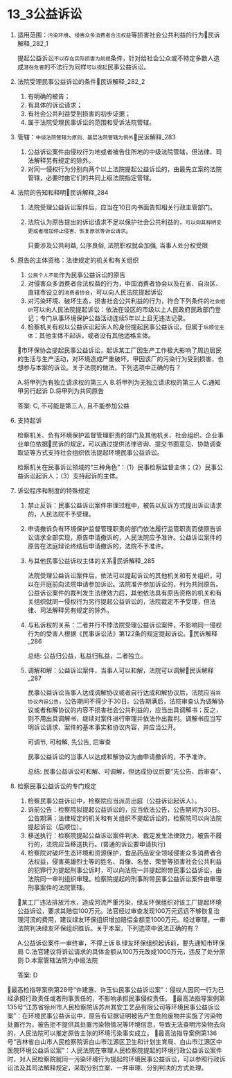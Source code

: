 # 13_3公益诉讼


1. 适用范围：`污染环境`、`侵害众多消费者合法权益`等损害社会公共利益的行为🚪民诉解释_282_1
    
    提起公益诉讼`不以存在实际损害为前提`条件，针对给社会公众或不特定多数人造成`潜在危害`的不法行为同样`可以提起`民事公益诉讼。

2. 法院受理民事公益诉讼的条件🚪民诉解释_282_2
    1. 有明确的被告；
    2. 有具体的诉讼请求；
    3. 有社会公共利益受到损害的初步证据；
    4. 属于法院受理民事诉讼的范围和受诉法院管辖。

4. 管辖：`中级法院管辖为原则、基层法院管辖为例外`🚪民诉解释_283
    1. 公益诉讼案件由侵权行为地或者被告住所地的中级法院管辖，但法律、司法解释另有规定的除外。
    2. 对同一侵权行为分别向两个以上法院提起公益诉讼的，由最先立案的法院管辖，必要时由它们的共同上级法院指定管辖。

5. 法院的告知和释明🚪民诉解释_284
    1. 法院受理公益诉讼案件后，应当在10日内书面告知相关行政主管部门。
    2. 法院认为原告提出的诉讼请求不足以保护社会公共利益的，`可以向其释明变更或者增加停止侵害、恢复原状等诉讼请求`。

        只要涉及公共利益, 公序良俗, 法院职权就会加强, 当事人处分权受限

2. 原告的主体资格：法律规定的机关和有关组织
    1. `公民个人不能`作为民事公益诉讼的原告
    2. 对侵害众多消费者合法权益的行为，中国消费者协会以及在省、自治区、直辖市设立的`消费者协会`，可以向人民法院提起诉讼
    3. 对污染环境、破坏生态，损害社会公共利益的行为，符合下列条件的`社会组织`可以向人民法院提起诉讼：依法在设区的市级以上人民政府民政部门登记；专门从事环境保护公益活动连续5年以上且无违法记录。
    4. 检察机关有权以公益诉讼起诉人的身份提起民事公益诉讼，但属于`后顺位主体`：其他主体不起诉，或者没有其他适格主体。


    🍐市环保协会提起民事公益诉讼，起诉某工厂因生产工作极大影响了周边居民的生活与生产活动，对环境造成严重破坏。甲因该厂的污染行为受到损害，也想参与本案的诉讼。关于法院的做法，下列选项中正确的有？

    A.将甲列为有独立请求权的第三人
    B.将甲列为无独立请求权的第三人
    C.通知甲另行起诉
    D.将甲列为共同原告

    答案: C, 不可能是第三人, 且不能参加公益



6. 支持起诉

    检察机关、负有环境保护监督管理职责的部门及其他机关、社会组织、企业事业单位依据🚪民诉的规定，可以通过提供法律咨询、提交书面意见、协助调查取证等方式支持社会组织依法提起环境民事公益诉讼。

    检察机关在民事诉讼领域的“三种角色”：（1）民事检察监督主体；（2）民事公益诉讼起诉人；（3）支持起诉的主体。

7. 诉讼程序和制度的特殊规定
    1. 禁止反诉：民事公益诉讼案件审理过程中，被告以反诉方式提出诉讼请求的，人民法院不予受理。
    
    2. 申请撤诉负有环境保护监督管理职责的部门依法履行监管职责而使原告诉讼请求全部实现，原告申请撤诉的，人民法院应予准许。公益诉讼案件的原告在法庭辩论终结后申请撤诉的，法院不予准许。

    3. 与其他民事公益诉权主体的关系🚪民诉解释_285

        法院受理公益诉讼案件后，依法可以提起诉讼的其他机关和有关组织，可以在开庭前向法院申请参加诉讼。法院准许参加诉讼的，列为共同原告。公益诉讼案件的裁判发生法律效力后，其他依法具有原告资格的机关和有关组织就同一侵权行为另行提起公益诉讼的，法院裁定不予受理，但法律、司法解释另有规定的除外。
    
    4. 与私诉权的关系：二者并行不悖法院受理公益诉讼案件，不影响同一侵权行为的受害人根据《民事诉讼法》第122条的规定提起诉讼。🚪民诉解释_286

        总结: 公益归公益，私益归私益，二者独立。

    5. 调解和解：公益诉讼案件，当事人可以和解，法院可以调解🚪民诉解释_287

        民事公益诉讼当事人达成调解协议或者自行达成和解协议后，法院应当`将协议内容公告`，公告期间不得少于30日。公告期满后，法院审查认为调解协议或者和解协议的内容不损害社会公共利益的，应当出具调解书；反之，则不用出具调解书，继续对案件进行审理并依法作出裁判。调解书应当写明诉讼请求、案件的基本事实和协议内容，并应当公开。

        可调节, 可和解, 先公告, 后审查

        民事公益诉讼的当事人以达成和解协议为由申请撤诉的，不予准许。

        总结: 民事公益诉讼可和解、可调解，但达成协议后要“先公告、后审查”。

8. 检察民事公益诉讼的专门规定

    1. 检察民事公益诉讼中，检察院应当派员出庭（公益诉讼起诉人）。
    2. 诉前公告：检察院拟提起公益诉讼的，应当依法公告，公告期间为30日。公告期满；法律规定的机关和有关组织不提起诉讼的，检察院可以向法院提起诉讼（后顺位）。
    3. 移送执行：检察院提起公益诉讼案件判决、裁定发生法律效力，被告不履行的，法院应当移送执行。(普通的诉讼要申请执行)
    4. 检察院对破坏生态环境和资源保护，食品药品安全领域侵害众多消费者合法权益，侵害英雄烈士等的姓名、肖像、名誉、荣誉等损害社会公共利益的犯罪行为提起刑事公诉时，可以向法院一并提起附带民事公益诉讼，由法院同一审判组织审理。检察院提起的刑事附带民事公益诉讼案件由审理刑事案件的法院管辖。


    🍐某工厂违法排放污水，造成河流严重污染，绿友环保组织对该工厂提起环境公益诉讼，要求其赔偿100万元。法官经过审查发现100万元远远不够恢复治理河流的费用，建议绿友环保组织增加赔偿金额至1000万元。经过审理，一审法院判决绿友环保组织胜诉。关于本案，下列选项中说法正确的有？

    A.公益诉讼案件一审终审，不得上诉
    B.绿友环保组织起诉前，要先通知市环保局
    C.法官建议将诉讼请求的具体金额从100万元改成1000万元，违反了处分原则
    D.本案管辖法院为中级法院

    答案: D


🍐最高检指导案例第28号“许建惠、许玉仙民事公益诉讼案”：侵权人因同一行为已经承担行政责任或者刑事责任的，不影响承担民事侵权责任。
🍐最高法指导案例第135号“江苏省徐州市人民检察院诉苏州其安工艺品有限公司等环境民事公益诉讼案”：在环境民事公益诉讼中，原告有证据证明被告产生危险废物并实施了污染物处置行为，被告拒不提供其处置污染物情况等环境信息，导致无法查明污染物去向的，人民法院可以推定原告主张的环境污染事实成立。
🍐最高法指导案例第136号“吉林省白山市人民检察院诉白山市江源区卫生和计划生育局、白山市江源区中医院环境公益诉讼案”：人民法院在审理人民检察院提起的环境行政公益诉讼案件时，对人民检察院就同一污染环境行为提起的环境民事公益诉讼，可以参照行政诉讼法及其司法解释规定，采取分别立案、一并审理、分别判决的方式处理。